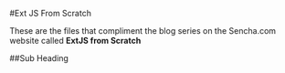 #Ext JS From Scratch

These are the files that compliment the blog series on the Sencha.com website called **ExtJS from Scratch**

##Sub Heading